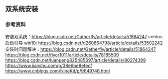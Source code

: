 ## 双系统安装
### 参考资料
安装双系统：https://blog.csdn.net/Gatherfly/article/details/51864247
centos 启动引导 win10: https://blog.csdn.net/q260864798/article/details/53502242
安装时问题解决：https://blog.csdn.net/Gatherfly/article/details/51864247
https://blog.csdn.net/flyer1011/article/details/78185509
https://blog.csdn.net/luanpeng825485697/article/details/80274399
https://www.jianshu.com/p/38e6be8efecf
https://www.cnblogs.com/NineKit/p/9649746.html
